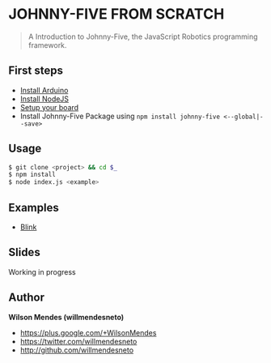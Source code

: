 # JOHNNY-FIVE FROM SCRATCH

> A Introduction to Johnny-Five, the JavaScript Robotics programming framework.

## First steps

- [Install Arduino](https://www.arduino.cc/en/Main/Software)
- [Install NodeJS](https://nodejs.org/en/download/)
- [Setup your board](http://johnny-five.io/platform-support/)
- Install Johnny-Five Package using ```npm install johnny-five <--global|--save>```

## Usage

```bash
$ git clone <project> && cd $_
$ npm install
$ node index.js <example>
```

## Examples

- [Blink](examples/blink)

## Slides

Working in progress

## Author

**Wilson Mendes (willmendesneto)**
+ <https://plus.google.com/+WilsonMendes>
+ <https://twitter.com/willmendesneto>
+ <http://github.com/willmendesneto>
